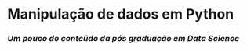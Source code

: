 # Manipulação de dados em **Python**

### *Um pouco do conteúdo da pós graduação em **Data Science***